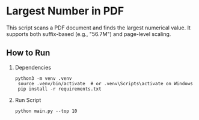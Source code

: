 # Largest Number in PDF

This script scans a PDF document and finds the largest numerical value. It supports both suffix-based (e.g., "56.7M") and page-level scaling.

## How to Run

1. Dependencies
   ```
   python3 -m venv .venv
    source .venv/bin/activate  # or .venv\Scripts\activate on Windows
    pip install -r requirements.txt

    ```
2. Run Script
    ```
    python main.py --top 10

    ```
